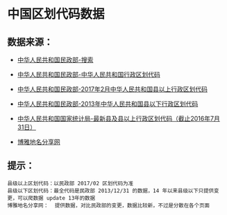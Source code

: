 # 中国区划代码数据

## 数据来源：

* [中华人民共和国民政部-搜索]("http://s.mca.gov.cn/Search.jsp")

* [中华人民共和国民政部-中华人民共和国行政区划代码]("http://www.mca.gov.cn/article/sj/tjbz/a/")

* [中华人民共和国民政部-2017年2月中华人民共和国县以上行政区划代码]("http://www.mca.gov.cn/article/sj/tjbz/a/2017/0327/2017%E5%B9%B42%E6%9C%88%E4%B8%AD%E5%8D%8E%E4%BA%BA%E6%B0%91%E5%85%B1%E5%92%8C%E5%9B%BD%E5%8E%BF%E4%BB%A5%E4%B8%8A%E8%A1%8C%E6%94%BF%E5%8C%BA%E5%88%92%E4%BB%A3%E7%A0%81.html")

* [中华人民共和国民政部-2013年中华人民共和国县以下行政区划代码]("http://files2.mca.gov.cn/cws/201404/20140404125738290.htm")

* [中华人民共和国国家统计局-最新县及县以上行政区划代码（截止2016年7月31日）]("http://www.stats.gov.cn/tjsj/tjbz/xzqhdm/201703/t20170310_1471429.html")

* [博雅地名分享网]("http://www.tcmap.com.cn/")

## 提示：

    县级以上区划代码：以民政部 2017/02 区划代码为准
    县级以下区划代码：最全代码是民政部 2013/12/31 的数据，14 年以来县级以下只提供变更，可以爬数据 update 13年的数据
    博雅地名分享网：  提供数据，对比民政部的变更，数据比较新，不过是分散在各个页面
